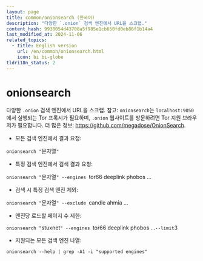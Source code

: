 ```yaml
---
layout: page
title: common/onionsearch (한국어)
description: "다양한 `.onion` 검색 엔진에서 URL을 스크랩."
content_hash: 9938054d43708a5f985e1cb650fd0eb86f1b14a4
last_modified_at: 2024-11-06
related_topics:
  - title: English version
    url: /en/common/onionsearch.html
    icon: bi bi-globe
tldri18n_status: 2
---
```

# onionsearch

다양한 `.onion` 검색 엔진에서 URL을 스크랩.
참고: `onionsearch`는 `localhost:9050`에서 실행되는 Tor 프록시가 필요하며, `.onion` 웹사이트를 방문하려면 Tor 지원 브라우저가 필요합니다.
더 많은 정보: <https://github.com/megadose/OnionSearch>.

- 모든 검색 엔진에서 결과 요청:

`onionsearch "`<span class="tldr-var badge badge-pill bg-dark-lm bg-white-dm text-white-lm text-dark-dm font-weight-bold">문자열</span>`"`

- 특정 검색 엔진에서 검색 결과 요청:

`onionsearch "`<span class="tldr-var badge badge-pill bg-dark-lm bg-white-dm text-white-lm text-dark-dm font-weight-bold">문자열</span>`" --engines `<span class="tldr-var badge badge-pill bg-dark-lm bg-white-dm text-white-lm text-dark-dm font-weight-bold">tor66 deeplink phobos ...</span>

- 검색 시 특정 검색 엔진 제외:

`onionsearch "`<span class="tldr-var badge badge-pill bg-dark-lm bg-white-dm text-white-lm text-dark-dm font-weight-bold">문자열</span>`" --exclude `<span class="tldr-var badge badge-pill bg-dark-lm bg-white-dm text-white-lm text-dark-dm font-weight-bold">candle ahmia ...</span>

- 엔진당 로드할 페이지 수 제한:

`onionsearch "`<span class="tldr-var badge badge-pill bg-dark-lm bg-white-dm text-white-lm text-dark-dm font-weight-bold">stuxnet</span>`" --engines `<span class="tldr-var badge badge-pill bg-dark-lm bg-white-dm text-white-lm text-dark-dm font-weight-bold">tor66 deeplink phobos ...</span>` --limit `<span class="tldr-var badge badge-pill bg-dark-lm bg-white-dm text-white-lm text-dark-dm font-weight-bold">3</span>

- 지원되는 모든 검색 엔진 나열:

`onionsearch --help | grep -A1 -i "supported engines"`
